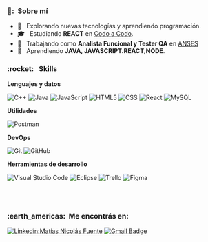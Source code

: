 


<h3> 👨: &nbsp;Sobre mí </h3>

- 🤔 &nbsp; Explorando nuevas tecnologías y aprendiendo programación.
- 🎓 &nbsp; Estudiando **REACT** en <a href="https://agenciadeaprendizaje.bue.edu.ar/codo-a-codo">Codo a Codo</a>.
- 💼 &nbsp; Trabajando como **Analista Funcional y Tester QA** en <a href="https://www.anses.gob.ar/">ANSES</a>
- 🌱 &nbsp; Aprendiendo **JAVA, JAVASCRIPT.REACT,NODE**.

<h3> :rocket: &nbsp; Skills </h3>

**Lenguajes y datos**

  ![C++](https://img.shields.io/badge/-C++-333333?style=flat&logo=C%2B%2B&logoColor=00599C)
  ![Java](https://img.shields.io/badge/-Java-333333?style=flat&logo=Java&logoColor=007396)
  ![JavaScript](https://img.shields.io/badge/-JavaScript-333333?style=flat&logo=javascript)
  ![HTML5](https://img.shields.io/badge/-HTML5-333333?style=flat&logo=HTML5)
  ![CSS](https://img.shields.io/badge/-CSS-333333?style=flat&logo=CSS3&logoColor=1572B6)
  ![React](https://img.shields.io/badge/-React-333333?style=flat&logo=react)
  ![MySQL](https://img.shields.io/badge/-MySQL-333333?style=flat&logo=mysql)

**Utilidades**

 
  ![Postman](https://img.shields.io/badge/-Postman-333333?style=flat&logo=postman)

**DevOps**

  ![Git](https://img.shields.io/badge/-Git-333333?style=flat&logo=git)
  ![GitHub](https://img.shields.io/badge/-GitHub-333333?style=flat&logo=github)
  

**Herramientas de desarrollo**

  ![Visual Studio Code](https://img.shields.io/badge/-Visual%20Studio%20Code-333333?style=flat&logo=visual-studio-code&logoColor=007ACC)
  ![Eclipse](https://img.shields.io/badge/-Eclipse-333333?style=flat&logo=eclipse-ide&logoColor=2C2255)
  ![Trello](https://img.shields.io/badge/-Trello-333333?style=flat&logo=trello&logoColor=007ACC)
  ![Figma](https://img.shields.io/badge/-Figma-333333?style=flat&logo=figma&logoColor=007ACC)
 

<br/>



<br/>

<h3> :earth_americas: &nbsp;Me encontrás en: </h3> 

[![Linkedin:Matías Nicolás Fuente](https://img.shields.io/badge/-USERNAME-blue?style=flat-square&logo=Linkedin&logoColor=white&link=https://www.linkedin.com/in/mat%C3%ADas-nicol%C3%A1s-fuente-079078197)](https://www.linkedin.com/in/mat%C3%ADas-nicol%C3%A1s-fuente-079078197)
[![Gmail Badge](https://img.shields.io/badge/-manifu2@gmail.com-006bed?style=flat-square&logo=Gmail&logoColor=white&link=mailto:SEU-EMAIL)](mailto:manifu2@gmail.com)
